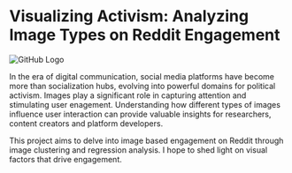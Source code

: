 # Visualizing Activism: Analyzing Image Types on Reddit Engagement
![GitHub Logo](https://github.com/username/repository/blob/master/image.png)

In the era of digital communication, social media platforms have become more than socialization hubs, evolving into powerful domains for political activism. Images play a significant role in capturing attention and stimulating user enagement. Understanding how different types of images influence user interaction can provide valuable insights for researchers, content creators and platform developers. 

This project aims to delve into image based engagement on Reddit through image clustering and regression analysis. I hope to shed light on visual factors that drive engagement.




